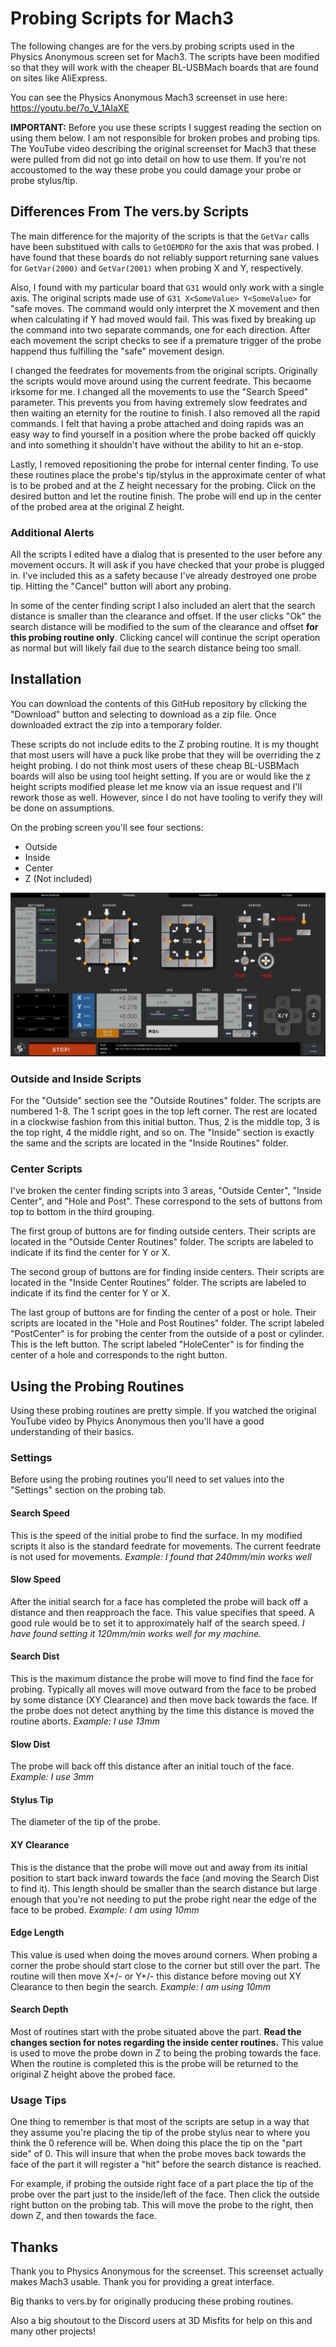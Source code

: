 # Probing Scripts for Mach3

The following changes are for the vers.by probing scripts used in the Physics Anonymous screen set for Mach3. The scripts have been modified so that they will work with the cheaper BL-USBMach boards that are found on sites like AliExpress.

You can see the Physics Anonymous Mach3 screenset in use here: https://youtu.be/7o_V_1AIaXE

**IMPORTANT:** Before you use these scripts I suggest reading the section on using them below. I am not responsible for broken probes and probing tips. The YouTube video describing the original screenset for Mach3 that these were pulled from did not go into detail on how to use them. If you're not accoustomed to the way these probe you could damage your probe or probe stylus/tip.

## Differences From The vers.by Scripts

The main difference for the majority of the scripts is that the `GetVar` calls have been substitued with calls to `GetOEMDRO` for the axis that was probed. I have found that these boards do not reliably support returning sane values for `GetVar(2000)` and `GetVar(2001)` when probing X and Y, respectively.

Also, I found with my particular board that `G31` would only work with a single axis. The original scripts made use of `G31 X<SomeValue> Y<SomeValue>` for "safe moves. The command would only interpret the X movement and then when calculating if Y had moved would fail. This was fixed by breaking up the command into two separate commands, one for each direction. After each movement the script checks to see if a premature trigger of the probe happend thus fulfilling the "safe" movement design.

I changed the feedrates for movements from the original scripts. Originally the scripts would move around using the current feedrate. This becaome irksome for me. I changed all the movements to use the "Search Speed" parameter. This prevents you from having extremely slow feedrates and then waiting an eternity for the routine to finish. I also removed all the rapid commands. I felt that having a probe attached and doing rapids was an easy way to find yourself in a position where the probe backed off quickly and into something it shouldn't have without the ability to hit an e-stop.

Lastly, I removed repositioning the probe for internal center finding. To use these routines place the probe's tip/stylus in the approximate center of what is to be probed and at the Z height necessary for the probing. Click on the desired button and let the routine finish. The probe will end up in the center of the probed area at the original Z height.

### Additional Alerts

All the scripts I edited have a dialog that is presented to the user before any movement occurs. It will ask if you have checked that your probe is plugged in. I've included this as a safety because I've already destroyed one probe tip. Hitting the "Cancel" button will abort any probing. 

In some of the center finding script I also included an alert that the search distance is smaller than the clearance and offset. If the user clicks "Ok" the search distance will be modified to the sum of the clearance and offset **for this probing routine only**. Clicking cancel will continue the script operation as normal but will likely fail due to the search distance being too small.

## Installation

You can download the contents of this GitHub repository by clicking the "Download" button and selecting to download as a zip file. Once downloaded extract the zip into a temporary folder.

These scripts do not include edits to the Z probing routine. It is my thought that most users will have a puck like probe that they will be overriding the z height probing. I do not think most users of these cheap BL-USBMach boards will also be using tool height setting. If you are or would like the z height scripts modified please let me know via an issue request and I'll rework those as well. However, since I do not have tooling to verify they will be done on assumptions.

On the probing screen you'll see four sections:

* Outside
* Inside
* Center
* Z (Not included)

![Probe Button Locations](Images/ProbingScreen.png)

### Outside and Inside Scripts

For the "Outside" section see the "Outside Routines" folder. The scripts are numbered 1-8. The 1 script goes in the top left corner. The rest are located in a clockwise fashion from this initial button. Thus, 2 is the middle top, 3 is the top right, 4 the middle right, and so on. The "Inside" section is exactly the same and the scripts are located in the "Inside Routines" folder.

### Center Scripts

I've broken the center finding scripts into 3 areas, "Outside Center", "Inside Center", and "Hole and Post". These correspond to the sets of buttons from top to bottom in the third grouping.

The first group of buttons are for finding outside centers. Their scripts are located in the "Outside Center Routines" folder. The scripts are labeled to indicate if its find the center for Y or X.

The second group of buttons are for finding inside centers. Their scripts are located in the "Inside Center Routines" folder. The scripts are labeled to indicate if its find the center for Y or X.

The last group of buttons are for finding the center of a post or hole. Their scripts are located in the "Hole and Post Routines" folder. The script labeled "PostCenter" is for probing the center from the outside of a post or cylinder. This is the left button. The script labeled "HoleCenter" is for finding the center of a hole and corresponds to the right button.

## Using the Probing Routines

Using these probing routines are pretty simple. If you watched the original YouTube video by Phyics Anonymous then you'll have a good understanding of their basics. 

### Settings

Before using the probing routines you'll need to set values into the "Settings" section on the probing tab.

#### Search Speed

This is the speed of the initial probe to find the surface. In my modified scripts it also is the standard feedrate for movements. The current feedrate is not used for movements. *Example: I found that 240mm/min works well*

#### Slow Speed

After the initial search for a face has completed the probe will back off a distance and then reapproach the face. This value specifies that speed. A good rule would be to set it to approximately half of the search speed. *I have found setting it 120mm/min works well for my machine.*

#### Search Dist

This is the maximum distance the probe will move to find find the face for probing. Typically all moves will move outward from the face to be probed by some distance (XY Clearance) and then move back towards the face. If the probe does not detect anything by the time this distance is moved the routine aborts. *Example: I use 13mm*

#### Slow Dist

The probe will back off this distance after an initial touch of the face. *Example: I use 3mm*

#### Stylus Tip

The diameter of the tip of the probe.

#### XY Clearance

This is the distance that the probe will move out and away from its initial position to start back inward towards the face (and moving the Search Dist to find it). This length should be smaller than the search distance but large enough that you're not needing to put the probe right near the edge of the face to be probed. *Example: I am using 10mm*

#### Edge Length

This value is used when doing the moves around corners. When probing a corner the probe should start close to the corner but still over the part. The routine will then move X+/- or Y+/- this distance before moving out XY Clearance to then begin the search. *Example: I am using 10mm*

#### Search Depth

Most of routines start with the probe situated above the part. **Read the changes section for notes regarding the inside center routines.** This value is used to move the probe down in Z to being the probing towards the face. When the routine is completed this is the probe will be returned to the original Z height above the probed face.

### Usage Tips

One thing to remember is that most of the scripts are setup in a way that they assume you're placing the tip of the probe stylus near to where you think the 0 reference will be. When doing this place the tip on the "part side" of 0. This will insure that when the probe moves back towards the face of the part it will register a "hit" before the search distance is reached.

For example, if probing the outside right face of a part place the tip of the probe over the part just to the inside/left of the face. Then click the outside right button on the probing tab. This will move the probe to the right, then down Z, and then towards the face.

## Thanks

Thank you to Physics Anonymous for the screenset. This screenset actually makes Mach3 usable. Thank you for providing a great interface.

Big thanks to vers.by for originally producing these probing routines.

Also a big shoutout to the Discord users at 3D Misfits for help on this and many other projects!

